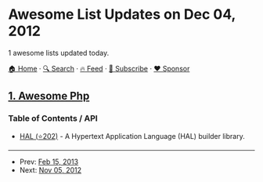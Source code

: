 # Awesome List Updates on Dec 04, 2012

1 awesome lists updated today.

[🏠 Home](/README.md) · [🔍 Search](https://www.trackawesomelist.com/search/) · [🔥 Feed](https://www.trackawesomelist.com/rss.xml) · [📮 Subscribe](https://trackawesomelist.us17.list-manage.com/subscribe?u=d2f0117aa829c83a63ec63c2f&id=36a103854c) · [❤️  Sponsor](https://github.com/sponsors/theowenyoung)



## [1. Awesome Php](/content/ziadoz/awesome-php/README.md)

### Table of Contents / API

*   [HAL (⭐202)](https://github.com/blongden/hal) - A Hypertext Application Language (HAL) builder library.

---

- Prev: [Feb 15, 2013](/content/2013/02/15/README.md)
- Next: [Nov 05, 2012](/content/2012/11/05/README.md)